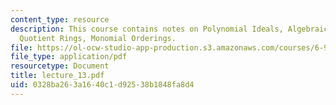 ```yaml
---
content_type: resource
description: This course contains notes on Polynomial Ideals, Algebraic Varieties,
  Quotient Rings, Monomial Orderings.
file: https://ol-ocw-studio-app-production.s3.amazonaws.com/courses/6-972-algebraic-techniques-and-semidefinite-optimization-spring-2006/0328ba263a1640c1d92538b1848fa8d4_lecture_13.pdf
file_type: application/pdf
resourcetype: Document
title: lecture_13.pdf
uid: 0328ba26-3a16-40c1-d925-38b1848fa8d4
---
```

